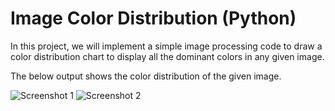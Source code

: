 # Image Color Distribution (Python)

In this project, we will implement a simple image processing code to draw a color distribution chart to display
all the dominant colors in any given image.

The below output shows the color distribution of the given image.

![Screenshot 1](https://imgur.com/zZdMUsB.jpg)
![Screenshot 2](https://imgur.com/E45SNLG.jpg)
